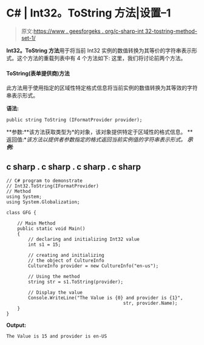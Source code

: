 # C# | Int32。ToString 方法|设置–1

> 原文:[https://www . geesforgeks . org/c-sharp-int 32-tostring-method-set-1/](https://www.geeksforgeeks.org/c-sharp-int32-tostring-method-set-1/)

**Int32。ToString 方法**用于将当前 Int32 实例的数值转换为其等价的字符串表示形式。这个方法的重载列表中有 4 个方法如下:
这里，我们将讨论前两个方法。

#### ToString(表单提供商)方法

此方法用于使用指定的区域性特定格式信息将当前实例的数值转换为其等效的字符串表示形式。

**语法:**

```
public string ToString (IFormatProvider provider);
```

**参数:**该方法获取类型为*的对象，该对象提供特定于区域性的格式信息。
**返回值:**该方法以提供者参数指定的格式返回当前实例值的字符串表示形式。
**示例:***

## c sharp . c sharp . c sharp . c sharp

```
// C# program to demonstrate
// Int32.ToString(IFormatProvider)
// Method
using System;
using System.Globalization;

class GFG {

    // Main Method
    public static void Main()
    {
        // declaring and initializing Int32 value
        int s1 = 15;

        // creating and initializing
        // the object of CultureInfo
        CultureInfo provider = new CultureInfo("en-us");

        // Using the method
        string str = s1.ToString(provider);

        // Display the value
        Console.WriteLine("The Value is {0} and provider is {1}",
                                           str, provider.Name);
    }
}
```

**Output:** 

```
The Value is 15 and provider is en-US
```